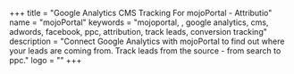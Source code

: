 +++
title = "Google Analytics CMS Tracking For mojoPortal - Attributio"
name = "mojoPortal"
keywords = "mojoportal, , google analytics, cms, adwords, facebook, ppc, attribution, track leads, conversion tracking"
description = "Connect Google Analytics with mojoPortal to find out where your leads are coming from. Track leads from the source - from search to ppc."
logo = ""
+++
